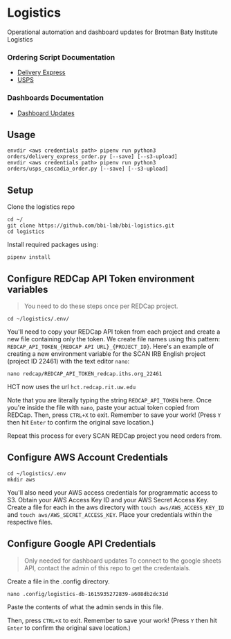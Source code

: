 # Logistics
Operational automation and dashboard updates for Brotman Baty Institute Logistics

### Ordering Script Documentation
- [Delivery Express](orders/DE_ORDER_README.md)
- [USPS](orders/USPS_ORDER_README.md)

### Dashboards Documentation
- [Dashboard Updates](update_dashboards/DASHBOARD_README.md)

## Usage
```
envdir <aws credentials path> pipenv run python3 orders/delivery_express_order.py [--save] [--s3-upload]
envdir <aws credentials path> pipenv run python3 orders/usps_cascadia_order.py [--save] [--s3-upload]
```

## Setup
Clone the logistics repo
```
cd ~/
git clone https://github.com/bbi-lab/bbi-logistics.git
cd logistics
```

Install required packages using:
```
pipenv install
```

## Configure REDCap API Token environment variables
> You need to do these steps once per REDCap project.

```
cd ~/logistics/.env/
```

You'll need to copy your REDCap API token from each project and create a new file containing only the token.
We create file names using this pattern: `REDCAP_API_TOKEN_{REDCAP API URL}_{PROJECT_ID}`.
Here's an example of creating a new environment variable for the SCAN IRB English project (project ID 22461) with the text editor `nano`:
```
nano redcap/REDCAP_API_TOKEN_redcap.iths.org_22461
```
HCT now uses the url `hct.redcap.rit.uw.edu`

Note that you are literally typing the string `REDCAP_API_TOKEN` here.
Once you're inside the file with `nano`, paste your actual token copied from REDCap.
Then, press `CTRL+X` to exit.
Remember to save your work!
(Press `Y` then hit `Enter` to confirm the original save location.)

Repeat this process for every SCAN REDCap project you need orders from.

## Configure AWS Account Credentials
```
cd ~/logistics/.env
mkdir aws
```

You'll also need your AWS access credentials for programmatic access to S3. Obtain your AWS Access Key ID and your AWS Secret Access Key. Create a file for each in the aws directory with `touch aws/AWS_ACCESS_KEY_ID` and `touch aws/AWS_SECRET_ACCESS_KEY`. Place your credentials within the respective files.

## Configure Google API Credentials
> Only needed for dashboard updates
To connect to the google sheets API, contact the admin of this repo to get the credentaials.

Create a file in the .config directory.
```
nano .config/logistics-db-1615935272839-a608db2dc31d
```
Paste the contents of what the admin sends in this file.

Then, press `CTRL+X` to exit.
Remember to save your work!
(Press `Y` then hit `Enter` to confirm the original save location.)
